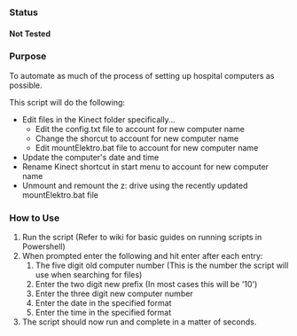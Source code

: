 ### Status 
#### **Not Tested**

### Purpose

To automate as much of the process of setting up hospital computers as possible. 

This script will do the following:
* Edit files in the Kinect folder specifically...
   * Edit the config.txt file to account for new computer name
   * Change the shorcut to account for new computer name
   * Edit mountElektro.bat file to account for new computer name
* Update the computer's date and time
* Rename Kinect shortcut in start menu to account for new computer name
* Unmount and remount the z: drive using the recently updated mountElektro.bat file

### How to Use

1. Run the script (Refer to wiki for basic guides on running scripts in Powershell)
2. When prompted enter the following and hit enter after each entry:
   1. The five digit old computer number (This is the number the script will use when searching for files)
   2. Enter the two digit new prefix (In most cases this will be '10')
   3. Enter the three digit new computer number
   4. Enter the date in the specified format
   5. Enter the time in the specified format
3. The script should now run and complete in a matter of seconds.
